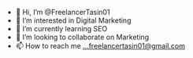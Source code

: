 - 👋 Hi, I’m @FreelancerTasin01
- 👀 I’m interested in Digital Marketing
- 🌱 I’m currently learning SEO
- 💞️ I’m looking to collaborate on Marketing
- 📫 How to reach me ...freelancertasin01@gmail.com

<!---
FreelancerTasin01/FreelancerTasin01 is a ✨ special ✨ repository because its `README.md` (this file) appears on your GitHub profile.
You can click the Preview link to take a look at your changes.
--->

